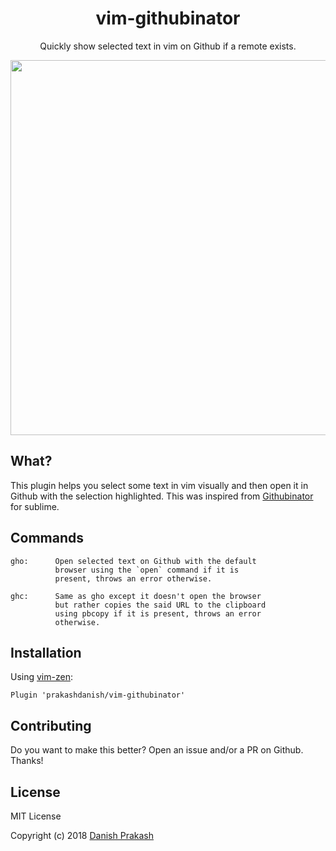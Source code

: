 <h1 align="center">vim-githubinator</h1>
<p align="center">Quickly show selected text in vim on Github if a remote exists.</p>
<p align="center">
<img src="https://i.imgur.com/vNHTTcJ.gif" height="600">
</p>

## What?
This plugin helps you select some text in vim visually and then open it in Github with the selection highlighted. This was inspired from [Githubinator](https://github.com/ehamiter/GitHubinator) for sublime.

## Commands
```text
gho:      Open selected text on Github with the default
          browser using the `open` command if it is
          present, throws an error otherwise.
          
ghc:      Same as gho except it doesn't open the browser
          but rather copies the said URL to the clipboard
          using pbcopy if it is present, throws an error
          otherwise.
```

## Installation
Using [vim-zen](https://github.com/prakashdanish/vim-zen):
```vim
Plugin 'prakashdanish/vim-githubinator'
```

## Contributing
Do you want to make this better? Open an issue and/or a PR on Github. Thanks!

## License
MIT License

Copyright (c) 2018 [Danish Prakash](https://github.com/prakashdanish)
